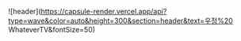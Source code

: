 ![header](https://capsule-render.vercel.app/api?type=wave&color=auto&height=300&section=header&text=우정%20 WhateverTV&fontSize=50)
